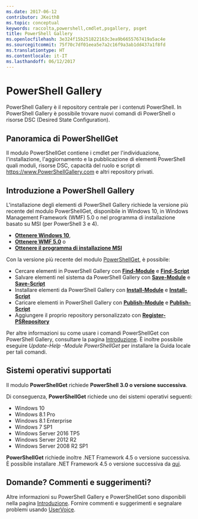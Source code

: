 ```yaml
---
ms.date: 2017-06-12
contributor: JKeithB
ms.topic: conceptual
keywords: raccolta,powershell,cmdlet,psgallery, psget
title: PowerShell Gallery
ms.openlocfilehash: 3e324f15b251822163c3ea9b6655767419a5ac4e
ms.sourcegitcommit: 75f70c7df01eea5e7a2c16f9a3ab1dd437a1f8fd
ms.translationtype: HT
ms.contentlocale: it-IT
ms.lasthandoff: 06/12/2017
---
```

<a id="the-powershell-gallery" class="xliff"></a>
# PowerShell Gallery

PowerShell Gallery è il repository centrale per i contenuti PowerShell. In PowerShell Gallery è possibile trovare nuovi comandi di PowerShell o risorse DSC (Desired State Configuration).

<a id="powershellget-overview" class="xliff"></a>
## Panoramica di PowerShellGet

Il modulo PowerShellGet contiene i cmdlet per l'individuazione, l'installazione, l'aggiornamento e la pubblicazione di elementi PowerShell quali moduli, risorse DSC, capacità del ruolo e script di https://www.PowerShellGallery.com e altri repository privati.

<a id="getting-started-with-the-gallery" class="xliff"></a>
## Introduzione a PowerShell Gallery

L'installazione degli elementi di PowerShell Gallery richiede la versione più recente del modulo PowerShellGet, disponibile in Windows 10, in Windows Management Framework (WMF) 5.0 o nel programma di installazione basato su MSI (per PowerShell 3 e 4).

- [**Ottenere Windows 10**](http://go.microsoft.com/fwlink/?LinkID=624830&clcid=0x409),
- [**Ottenere WMF 5.0**](http://go.microsoft.com/fwlink/?LinkId=398175) o
- [**Ottenere il programma di installazione MSI**](http://go.microsoft.com/fwlink/?LinkID=746217&clcid=0x409)

Con la versione più recente del modulo [PowerShellGet](http://go.microsoft.com/fwlink/?LinkID=760387&clcid=0x409), è possibile:

-   Cercare elementi in PowerShell Gallery con [**Find-Module**](http://go.microsoft.com/fwlink/?LinkID=760387&clcid=0x409) e [**Find-Script**](http://go.microsoft.com/fwlink/?LinkID=760387&clcid=0x409)
-   Salvare elementi nel sistema da PowerShell Gallery con [**Save-Module**](http://go.microsoft.com/fwlink/?LinkID=760387&clcid=0x409) e [**Save-Script**](http://go.microsoft.com/fwlink/?LinkID=760387&clcid=0x409)
-   Installare elementi da PowerShell Gallery con [**Install-Module**](http://go.microsoft.com/fwlink/?LinkID=760387&clcid=0x409) e [**Install-Script**](http://go.microsoft.com/fwlink/?LinkID=760387&clcid=0x409)
-   Caricare elementi in PowerShell Gallery con [**Publish-Module**](http://go.microsoft.com/fwlink/?LinkID=760387&clcid=0x409) e [**Publish-Script**](http://go.microsoft.com/fwlink/?LinkID=760387&clcid=0x409)
-   Aggiungere il proprio repository personalizzato con [**Register-PSRepository**](http://go.microsoft.com/fwlink/?LinkID=760387&clcid=0x409)

Per altre informazioni su come usare i comandi PowerShellGet con PowerShell Gallery, consultare la pagina [Introduzione](psgallery/psgallery_gettingstarted.md). È inoltre possibile eseguire *Update-Help -Module PowerShellGet* per installare la Guida locale per tali comandi.

<a id="supported-operating-systems" class="xliff"></a>
## Sistemi operativi supportati

Il modulo **PowerShellGet** richiede **PowerShell 3.0 o versione successiva**.

Di conseguenza, **PowerShellGet** richiede uno dei sistemi operativi seguenti:

- Windows 10
- Windows 8.1 Pro
- Windows 8.1 Enterprise
- Windows 7 SP1
- Windows Server 2016 TP5
- Windows Server 2012 R2
- Windows Server 2008 R2 SP1

**PowerShellGet** richiede inoltre .NET Framework 4.5 o versione successiva. È possibile installare .NET Framework 4.5 o versione successiva da [qui](https://msdn.microsoft.com/en-us/library/5a4x27ek.aspx).


<a id="got-a-question-have-feedback" class="xliff"></a>
## Domande? Commenti e suggerimenti?

Altre informazioni su PowerShell Gallery e PowerShellGet sono disponibili nella pagina [Introduzione](psgallery/psgallery_gettingstarted.md). Fornire commenti e suggerimenti e segnalare problemi usando [UserVoice](http://windowsserver.uservoice.com/forums/301869-powershell).

